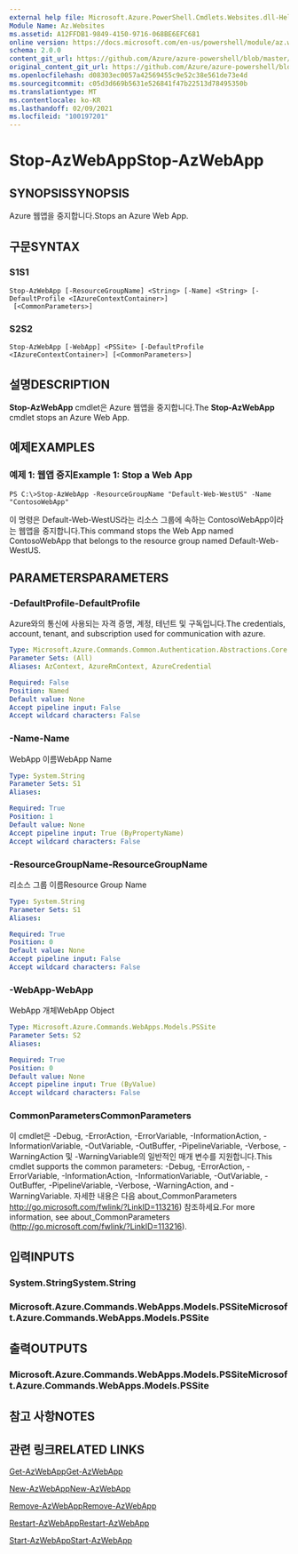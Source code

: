 ```yaml
---
external help file: Microsoft.Azure.PowerShell.Cmdlets.Websites.dll-Help.xml
Module Name: Az.Websites
ms.assetid: A12FFDB1-9849-4150-9716-068BE6EFC681
online version: https://docs.microsoft.com/en-us/powershell/module/az.websites/stop-azwebapp
schema: 2.0.0
content_git_url: https://github.com/Azure/azure-powershell/blob/master/src/Websites/Websites/help/Stop-AzWebApp.md
original_content_git_url: https://github.com/Azure/azure-powershell/blob/master/src/Websites/Websites/help/Stop-AzWebApp.md
ms.openlocfilehash: d08303ec0057a42569455c9e52c38e561de73e4d
ms.sourcegitcommit: c05d3d669b5631e526841f47b22513d78495350b
ms.translationtype: MT
ms.contentlocale: ko-KR
ms.lasthandoff: 02/09/2021
ms.locfileid: "100197201"
---
```

# <span data-ttu-id="22fca-101">Stop-AzWebApp</span><span class="sxs-lookup"><span data-stu-id="22fca-101">Stop-AzWebApp</span></span>

## <span data-ttu-id="22fca-102">SYNOPSIS</span><span class="sxs-lookup"><span data-stu-id="22fca-102">SYNOPSIS</span></span>
<span data-ttu-id="22fca-103">Azure 웹앱을 중지합니다.</span><span class="sxs-lookup"><span data-stu-id="22fca-103">Stops an Azure Web App.</span></span>

## <span data-ttu-id="22fca-104">구문</span><span class="sxs-lookup"><span data-stu-id="22fca-104">SYNTAX</span></span>

### <span data-ttu-id="22fca-105">S1</span><span class="sxs-lookup"><span data-stu-id="22fca-105">S1</span></span>
```
Stop-AzWebApp [-ResourceGroupName] <String> [-Name] <String> [-DefaultProfile <IAzureContextContainer>]
 [<CommonParameters>]
```

### <span data-ttu-id="22fca-106">S2</span><span class="sxs-lookup"><span data-stu-id="22fca-106">S2</span></span>
```
Stop-AzWebApp [-WebApp] <PSSite> [-DefaultProfile <IAzureContextContainer>] [<CommonParameters>]
```

## <span data-ttu-id="22fca-107">설명</span><span class="sxs-lookup"><span data-stu-id="22fca-107">DESCRIPTION</span></span>
<span data-ttu-id="22fca-108">**Stop-AzWebApp** cmdlet은 Azure 웹앱을 중지합니다.</span><span class="sxs-lookup"><span data-stu-id="22fca-108">The **Stop-AzWebApp** cmdlet stops an Azure Web App.</span></span>

## <span data-ttu-id="22fca-109">예제</span><span class="sxs-lookup"><span data-stu-id="22fca-109">EXAMPLES</span></span>

### <span data-ttu-id="22fca-110">예제 1: 웹앱 중지</span><span class="sxs-lookup"><span data-stu-id="22fca-110">Example 1: Stop a Web App</span></span>
```
PS C:\>Stop-AzWebApp -ResourceGroupName "Default-Web-WestUS" -Name "ContosoWebApp"
```

<span data-ttu-id="22fca-111">이 명령은 Default-Web-WestUS라는 리소스 그룹에 속하는 ContosoWebApp이라는 웹앱을 중지합니다.</span><span class="sxs-lookup"><span data-stu-id="22fca-111">This command stops the Web App named ContosoWebApp that belongs to the resource group named Default-Web-WestUS.</span></span>

## <span data-ttu-id="22fca-112">PARAMETERS</span><span class="sxs-lookup"><span data-stu-id="22fca-112">PARAMETERS</span></span>

### <span data-ttu-id="22fca-113">-DefaultProfile</span><span class="sxs-lookup"><span data-stu-id="22fca-113">-DefaultProfile</span></span>
<span data-ttu-id="22fca-114">Azure와의 통신에 사용되는 자격 증명, 계정, 테넌트 및 구독입니다.</span><span class="sxs-lookup"><span data-stu-id="22fca-114">The credentials, account, tenant, and subscription used for communication with azure.</span></span>

```yaml
Type: Microsoft.Azure.Commands.Common.Authentication.Abstractions.Core.IAzureContextContainer
Parameter Sets: (All)
Aliases: AzContext, AzureRmContext, AzureCredential

Required: False
Position: Named
Default value: None
Accept pipeline input: False
Accept wildcard characters: False
```

### <span data-ttu-id="22fca-115">-Name</span><span class="sxs-lookup"><span data-stu-id="22fca-115">-Name</span></span>
<span data-ttu-id="22fca-116">WebApp 이름</span><span class="sxs-lookup"><span data-stu-id="22fca-116">WebApp Name</span></span>

```yaml
Type: System.String
Parameter Sets: S1
Aliases:

Required: True
Position: 1
Default value: None
Accept pipeline input: True (ByPropertyName)
Accept wildcard characters: False
```

### <span data-ttu-id="22fca-117">-ResourceGroupName</span><span class="sxs-lookup"><span data-stu-id="22fca-117">-ResourceGroupName</span></span>
<span data-ttu-id="22fca-118">리소스 그룹 이름</span><span class="sxs-lookup"><span data-stu-id="22fca-118">Resource Group Name</span></span>

```yaml
Type: System.String
Parameter Sets: S1
Aliases:

Required: True
Position: 0
Default value: None
Accept pipeline input: False
Accept wildcard characters: False
```

### <span data-ttu-id="22fca-119">-WebApp</span><span class="sxs-lookup"><span data-stu-id="22fca-119">-WebApp</span></span>
<span data-ttu-id="22fca-120">WebApp 개체</span><span class="sxs-lookup"><span data-stu-id="22fca-120">WebApp Object</span></span>

```yaml
Type: Microsoft.Azure.Commands.WebApps.Models.PSSite
Parameter Sets: S2
Aliases:

Required: True
Position: 0
Default value: None
Accept pipeline input: True (ByValue)
Accept wildcard characters: False
```

### <span data-ttu-id="22fca-121">CommonParameters</span><span class="sxs-lookup"><span data-stu-id="22fca-121">CommonParameters</span></span>
<span data-ttu-id="22fca-122">이 cmdlet은 -Debug, -ErrorAction, -ErrorVariable, -InformationAction, -InformationVariable, -OutVariable, -OutBuffer, -PipelineVariable, -Verbose, -WarningAction 및 -WarningVariable의 일반적인 매개 변수를 지원합니다.</span><span class="sxs-lookup"><span data-stu-id="22fca-122">This cmdlet supports the common parameters: -Debug, -ErrorAction, -ErrorVariable, -InformationAction, -InformationVariable, -OutVariable, -OutBuffer, -PipelineVariable, -Verbose, -WarningAction, and -WarningVariable.</span></span> <span data-ttu-id="22fca-123">자세한 내용은 다음 about_CommonParameters http://go.microsoft.com/fwlink/?LinkID=113216) 참조하세요.</span><span class="sxs-lookup"><span data-stu-id="22fca-123">For more information, see about_CommonParameters (http://go.microsoft.com/fwlink/?LinkID=113216).</span></span>

## <span data-ttu-id="22fca-124">입력</span><span class="sxs-lookup"><span data-stu-id="22fca-124">INPUTS</span></span>

### <span data-ttu-id="22fca-125">System.String</span><span class="sxs-lookup"><span data-stu-id="22fca-125">System.String</span></span>

### <span data-ttu-id="22fca-126">Microsoft.Azure.Commands.WebApps.Models.PSSite</span><span class="sxs-lookup"><span data-stu-id="22fca-126">Microsoft.Azure.Commands.WebApps.Models.PSSite</span></span>

## <span data-ttu-id="22fca-127">출력</span><span class="sxs-lookup"><span data-stu-id="22fca-127">OUTPUTS</span></span>

### <span data-ttu-id="22fca-128">Microsoft.Azure.Commands.WebApps.Models.PSSite</span><span class="sxs-lookup"><span data-stu-id="22fca-128">Microsoft.Azure.Commands.WebApps.Models.PSSite</span></span>

## <span data-ttu-id="22fca-129">참고 사항</span><span class="sxs-lookup"><span data-stu-id="22fca-129">NOTES</span></span>

## <span data-ttu-id="22fca-130">관련 링크</span><span class="sxs-lookup"><span data-stu-id="22fca-130">RELATED LINKS</span></span>

[<span data-ttu-id="22fca-131">Get-AzWebApp</span><span class="sxs-lookup"><span data-stu-id="22fca-131">Get-AzWebApp</span></span>](./Get-AzWebApp.md)

[<span data-ttu-id="22fca-132">New-AzWebApp</span><span class="sxs-lookup"><span data-stu-id="22fca-132">New-AzWebApp</span></span>](./New-AzWebApp.md)

[<span data-ttu-id="22fca-133">Remove-AzWebApp</span><span class="sxs-lookup"><span data-stu-id="22fca-133">Remove-AzWebApp</span></span>](./Remove-AzWebApp.md)

[<span data-ttu-id="22fca-134">Restart-AzWebApp</span><span class="sxs-lookup"><span data-stu-id="22fca-134">Restart-AzWebApp</span></span>](./Restart-AzWebApp.md)

[<span data-ttu-id="22fca-135">Start-AzWebApp</span><span class="sxs-lookup"><span data-stu-id="22fca-135">Start-AzWebApp</span></span>](./Start-AzWebApp.md)


